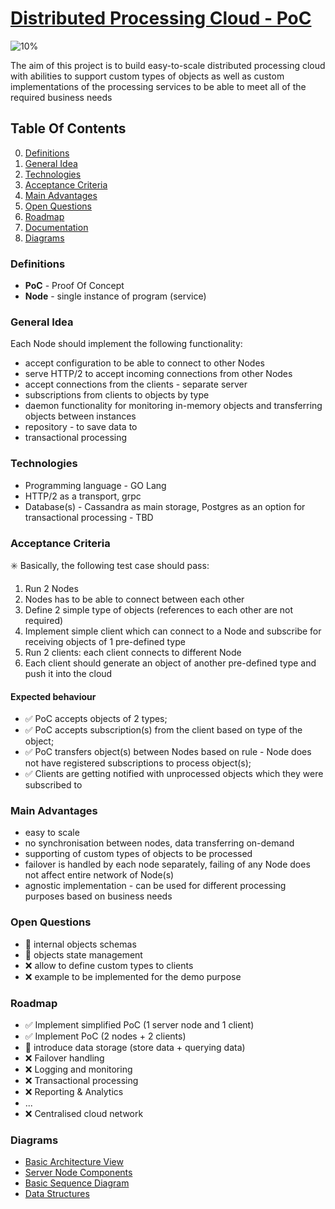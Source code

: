 # [Distributed Processing Cloud - PoC](https://distributed-processing-cloud.firebaseapp.com/)

![10%](https://progress-bar.dev/10)

The aim of this project is to build easy-to-scale distributed processing cloud with abilities to support custom types of objects as well as custom implementations of the processing services to be able to meet all of the required business needs

## Table Of Contents
0. [Definitions](#Definitions)
1. [General Idea](#General-Idea)
2. [Technologies](#Technologies)
3. [Acceptance Criteria](#Acceptance-Criteria)
4. [Main Advantages](#Main-Advantages)
5. [Open Questions](#Open-Questions)
6. [Roadmap](#Roadmap)
7. [Documentation](docs/index.md)
8. [Diagrams](#Diagrams)

### Definitions
- **PoC** - Proof Of Concept
- **Node** - single instance of program (service)


### General Idea
Each Node should implement the following functionality:
* accept configuration to be able to connect to other Nodes
* serve HTTP/2 to accept incoming connections from other Nodes
* accept connections from the clients - separate server
* subscriptions from clients to objects by type
* daemon functionality for monitoring in-memory objects and transferring objects between instances
* repository - to save data to
* transactional processing


### Technologies
- Programming language - GO Lang
- HTTP/2 as a transport, grpc
- Database(s) - Cassandra as main storage, Postgres as an option for transactional processing - TBD


### Acceptance Criteria
:eight_spoked_asterisk: Basically, the following test case should pass:
1. Run 2 Nodes
2. Nodes has to be able to connect between each other
3. Define 2 simple type of objects (references to each other are not required)
4. Implement simple client which can connect to a Node and subscribe for receiving objects of 1 pre-defined type
5. Run 2 clients: each client connects to different Node
6. Each client should generate an object of another pre-defined type and push it into the cloud

#### Expected behaviour
* :white_check_mark: PoC accepts objects of 2 types;
* :white_check_mark: PoC accepts subscription(s) from the client based on type of the object;
* :white_check_mark: PoC transfers object(s) between Nodes based on rule - Node does not have registered subscriptions to process object(s);
* :white_check_mark: Clients are getting notified with unprocessed objects which they were subscribed to


### Main Advantages
- easy to scale
- no synchronisation between nodes, data transferring on-demand
- supporting of custom types of objects to be processed
- failover is handled by each node separately, failing of any Node does not affect entire network of Node(s)
- agnostic implementation - can be used for different processing purposes based on business needs


### Open Questions
- :large_orange_diamond: internal objects schemas
- :large_orange_diamond: objects state management
- :x: allow to define custom types to clients
- :x: example to be implemented for the demo purpose

### Roadmap
- :white_check_mark: Implement simplified PoC (1 server node and 1 client)
- :white_check_mark: Implement PoC (2 nodes + 2 clients)
- :large_orange_diamond: introduce data storage (store data + querying data)
- :x: Failover handling
- :x: Logging and monitoring
- :x: Transactional processing
- :x: Reporting & Analytics
- ...
- :x: Centralised cloud network

### Diagrams
- [Basic Architecture View](https://drive.google.com/file/d/1ukPn3U78vHxhr7BJNcWFetokQS_1pMXa/view)
- [Server Node Components](https://drive.google.com/file/d/1JG-yAHjmxeNS6PgxwnjE62t4KoFMdgH5/view)
- [Basic Sequence Diagram](https://drive.google.com/file/d/1AGZXQFtNuUlxJsOziDhPfv7i8YBmQfeR/view)
- [Data Structures](https://drive.google.com/file/d/1juhmjO4wt3YYu_EDF68281vRpm4O9MzJ/view)